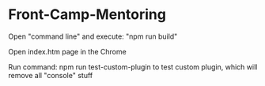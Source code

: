 # Front-Camp-Mentoring

Open "command line" and execute: "npm run build"

Open index.htm page in the Chrome

Run command: npm run test-custom-plugin to test custom plugin, which will remove all "console" stuff